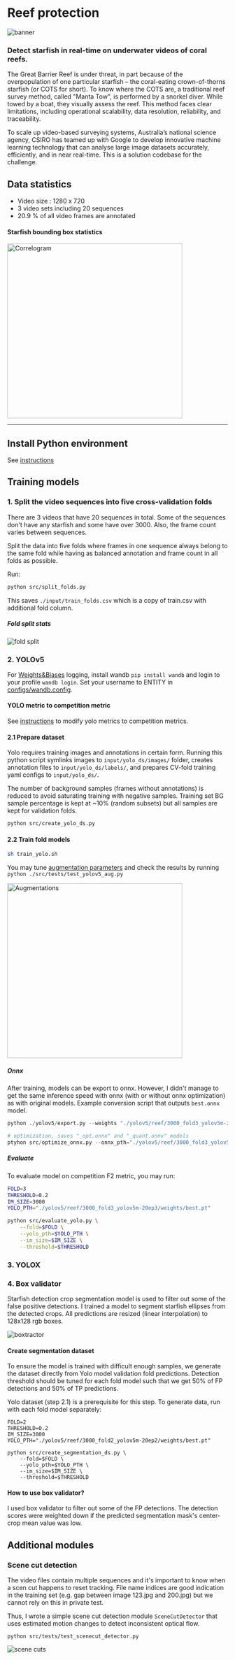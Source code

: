 # Reef protection

![banner](./media/banner.png)

### Detect starfish in real-time on underwater videos of coral reefs.

The Great Barrier Reef is under threat, in part because of the overpopulation of one particular starfish – the coral-eating crown-of-thorns starfish (or COTS for short). To know where the COTS are, a traditional reef survey method, called "Manta Tow", is performed by a snorkel diver. While towed by a boat, they visually assess the reef. This method faces clear limitations, including operational scalability, data resolution, reliability, and traceability.

To scale up video-based surveying systems, Australia’s national science agency, CSIRO has teamed up with Google to develop innovative machine learning technology that can analyse large image datasets accurately, efficiently, and in near real-time. This is a solution codebase for the challenge.

## Data statistics

- Video size : 1280 x 720
- 3 video sets including 20 sequences
- 20.9 % of all video frames are annotated

#### Starfish bounding box statistics
<img src="./media/labels_correlogram.jpg" alt="Correlogram" width="400" height="400">

__________________________________________

## Install Python environment

See [instructions](INSTALL.md)

## Training models

### 1. Split the video sequences into five cross-validation folds

There are 3 videos that have 20 sequences in total. Some of the sequences don't have any starfish and some have over 3000. Also, the frame count varies between sequences.

Split the data into five folds where frames in one sequence always belong to the same fold while having as balanced annotation and frame count in all folds as possible.

Run:

```bash
python src/split_folds.py
```

This saves `./input/train_folds.csv` which is a copy of train.csv with additional fold column.

##### Fold split stats

![fold split](./media/fold_split.jpg)


### 2. YOLOv5

For [Weights&Biases](wandb.ai) logging, install wandb `pip install wandb` and login to your profile `wandb login`. Set your username to ENTITY in [configs/wandb.config](configs/wandb.config).

#### YOLO metric to competition metric

See [instructions](YOLO_METRIC.md) to modify yolo metrics to competition metrics.

#### 2.1 Prepare dataset

Yolo requires training images and annotations in certain form. Running this python script symlinks images to `input/yolo_ds/images/` folder, creates annotation files to `input/yolo_ds/labels/`, and prepares CV-fold training yaml configs to `input/yolo_ds/`.

The number of background samples (frames without annotations) is reduced to avoid saturating training with negative samples. Training set BG sample percentage is kept at ~10% (random subsets) but all samples are kept for validation folds.

```bash
python src/create_yolo_ds.py
```

#### 2.2 Train fold models

```bash
sh train_yolo.sh
```

You may tune [augmentation parameters](./configs/hyp.reef-aug.yaml) and check the results by running `python ./src/tests/test_yolov5_aug.py`

<img src="./media/augmentation_sample.jpg" alt="Augmentations" width="400" height="400">

##### Onnx

After training, models can be export to onnx. However, I didn't manage to get the same inference speed with onnx (with or without onnx optimization) as with original models. Example conversion script that outputs `best.onnx` model.

```python
python ./yolov5/export.py --weights "./yolov5/reef/3000_fold3_yolov5m-20ep3/weights/best.pt" --include onnx --dynamic

# optimization, saves "_opt.onnx" and "_quant.onnx" models
ptyhon src/optimize_onnx.py --onnx_pth="./yolov5/reef/3000_fold3_yolov5m-20ep3/weights/best.onnx"
```

##### Evaluate

To evaluate model on competition F2 metric, you may run:

```bash
FOLD=3
THRESHOLD=0.2
IM_SIZE=3000
YOLO_PTH="./yolov5/reef/3000_fold3_yolov5m-20ep3/weights/best.pt"

python src/evaluate_yolo.py \
    --fold=$FOLD \
    --yolo_pth=$YOLO_PTH \
    --im_size=$IM_SIZE \
    --threshold=$THRESHOLD
```

### 3. YOLOX



### 4. Box validator

Starfish detection crop segmentation model is used to filter out some of the false positive detections. I trained a model to segment starfish ellipses from the detected crops. All predictions are resized (linear interpolation) to 128x128 rgb boxes.

![boxtractor](./media/boxtractor.jpg)

#### Create segmentation dataset

To ensure the model is trained with difficult enough samples, we generate the dataset directly from Yolo model validation fold predictions. Detection threshold should be tuned for each fold model such that we get 50% of FP detections and 50% of TP predictions.

Yolo dataset (step 2.1) is a prerequisite for this step. To generate data, run with each fold model separately:

```shell
FOLD=2
THRESHOLD=0.2
IM_SIZE=3000
YOLO_PTH="./yolov5/reef/3000_fold2_yolov5m-20ep2/weights/best.pt"

python src/create_segmentation_ds.py \
    --fold=$FOLD \
    --yolo_pth=$YOLO_PTH \
    --im_size=$IM_SIZE \
    --threshold=$THRESHOLD
```

#### How to use box validator?

I used box validator to filter out some of the FP detections. The detection scores were weighted down if the predicted segmentation mask's center-crop mean value was low.

## Additional modules

### Scene cut detection

The video files contain multiple sequences and it's important to know when a scen cut happens to reset tracking. File name indices are good indication in the training set (e.g. gap between image 123.jpg and 200.jpg) but we cannot rely on this in private test.

Thus, I wrote a simple scene cut detection module `SceneCutDetector` that uses estimated motion changes to detect inconsistent optical flow.

`python src/tests/test_scenecut_detector.py`

![scene cuts](./media/scenecut_detection.jpg)